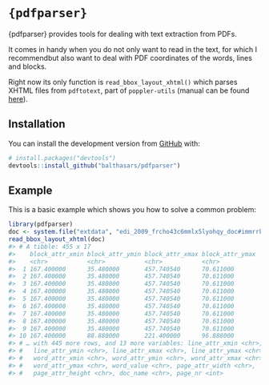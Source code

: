 
<!-- README.md is generated from README.Rmd. Please edit that file -->

# `{pdfparser}`

<!-- badges: start -->

<!-- badges: end -->

{pdfparser} provides tools for dealing with text extraction from PDFs.

It comes in handy when you do not only want to read in the text, for
which I recommendbut also want to deal with PDF coordinates of the
words, lines and blocks.

Right now its only function is `read_bbox_layout_xhtml()` which parses
XHTML files from `pdftotext`, part of `poppler-utils` (manual can be
found [here](https://www.mankier.com/1/pdftotext)).

## Installation

You can install the development version from
[GitHub](https://github.com/balthasars/pdfparser) with:

``` r
# install.packages("devtools")
devtools::install_github("balthasars/pdfparser")
```

## Example

This is a basic example which shows you how to solve a common problem:

``` r
library(pdfparser)
doc <- system.file("extdata", "edi_2009_frcho43c6mmlx5lyohqy_doc#immrrkosg.html", package = "pdfparser")
read_bbox_layout_xhtml(doc)
#> # A tibble: 455 x 17
#>    block_attr_xmin block_attr_ymin block_attr_xmax block_attr_ymax
#>    <chr>           <chr>           <chr>           <chr>          
#>  1 167.400000      35.480000       457.740540      70.611000      
#>  2 167.400000      35.480000       457.740540      70.611000      
#>  3 167.400000      35.480000       457.740540      70.611000      
#>  4 167.400000      35.480000       457.740540      70.611000      
#>  5 167.400000      35.480000       457.740540      70.611000      
#>  6 167.400000      35.480000       457.740540      70.611000      
#>  7 167.400000      35.480000       457.740540      70.611000      
#>  8 167.400000      35.480000       457.740540      70.611000      
#>  9 167.400000      35.480000       457.740540      70.611000      
#> 10 167.400000      88.880000       221.400000      96.888000      
#> # … with 445 more rows, and 13 more variables: line_attr_xmin <chr>,
#> #   line_attr_ymin <chr>, line_attr_xmax <chr>, line_attr_ymax <chr>,
#> #   word_attr_xmin <chr>, word_attr_ymin <chr>, word_attr_xmax <chr>,
#> #   word_attr_ymax <chr>, word_value <chr>, page_attr_width <chr>,
#> #   page_attr_height <chr>, doc_name <chr>, page_nr <int>
```
